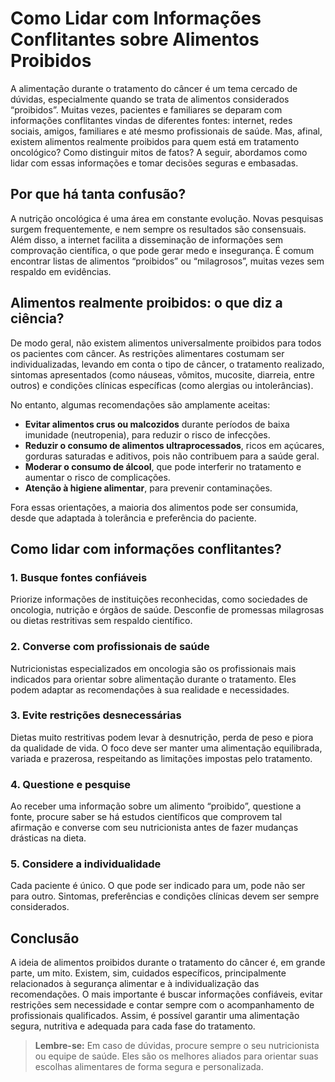 
# Como Lidar com Informações Conflitantes sobre Alimentos Proibidos

A alimentação durante o tratamento do câncer é um tema cercado de dúvidas, especialmente quando se trata de alimentos considerados “proibidos”. Muitas vezes, pacientes e familiares se deparam com informações conflitantes vindas de diferentes fontes: internet, redes sociais, amigos, familiares e até mesmo profissionais de saúde. Mas, afinal, existem alimentos realmente proibidos para quem está em tratamento oncológico? Como distinguir mitos de fatos? A seguir, abordamos como lidar com essas informações e tomar decisões seguras e embasadas.

## Por que há tanta confusão?

A nutrição oncológica é uma área em constante evolução. Novas pesquisas surgem frequentemente, e nem sempre os resultados são consensuais. Além disso, a internet facilita a disseminação de informações sem comprovação científica, o que pode gerar medo e insegurança. É comum encontrar listas de alimentos “proibidos” ou “milagrosos”, muitas vezes sem respaldo em evidências.

## Alimentos realmente proibidos: o que diz a ciência?

De modo geral, não existem alimentos universalmente proibidos para todos os pacientes com câncer. As restrições alimentares costumam ser individualizadas, levando em conta o tipo de câncer, o tratamento realizado, sintomas apresentados (como náuseas, vômitos, mucosite, diarreia, entre outros) e condições clínicas específicas (como alergias ou intolerâncias).

No entanto, algumas recomendações são amplamente aceitas:

- **Evitar alimentos crus ou malcozidos** durante períodos de baixa imunidade (neutropenia), para reduzir o risco de infecções.
- **Reduzir o consumo de alimentos ultraprocessados**, ricos em açúcares, gorduras saturadas e aditivos, pois não contribuem para a saúde geral.
- **Moderar o consumo de álcool**, que pode interferir no tratamento e aumentar o risco de complicações.
- **Atenção à higiene alimentar**, para prevenir contaminações.

Fora essas orientações, a maioria dos alimentos pode ser consumida, desde que adaptada à tolerância e preferência do paciente.

## Como lidar com informações conflitantes?

### 1. **Busque fontes confiáveis**
Priorize informações de instituições reconhecidas, como sociedades de oncologia, nutrição e órgãos de saúde. Desconfie de promessas milagrosas ou dietas restritivas sem respaldo científico.

### 2. **Converse com profissionais de saúde**
Nutricionistas especializados em oncologia são os profissionais mais indicados para orientar sobre alimentação durante o tratamento. Eles podem adaptar as recomendações à sua realidade e necessidades.

### 3. **Evite restrições desnecessárias**
Dietas muito restritivas podem levar à desnutrição, perda de peso e piora da qualidade de vida. O foco deve ser manter uma alimentação equilibrada, variada e prazerosa, respeitando as limitações impostas pelo tratamento.

### 4. **Questione e pesquise**
Ao receber uma informação sobre um alimento “proibido”, questione a fonte, procure saber se há estudos científicos que comprovem tal afirmação e converse com seu nutricionista antes de fazer mudanças drásticas na dieta.

### 5. **Considere a individualidade**
Cada paciente é único. O que pode ser indicado para um, pode não ser para outro. Sintomas, preferências e condições clínicas devem ser sempre considerados.

## Conclusão

A ideia de alimentos proibidos durante o tratamento do câncer é, em grande parte, um mito. Existem, sim, cuidados específicos, principalmente relacionados à segurança alimentar e à individualização das recomendações. O mais importante é buscar informações confiáveis, evitar restrições sem necessidade e contar sempre com o acompanhamento de profissionais qualificados. Assim, é possível garantir uma alimentação segura, nutritiva e adequada para cada fase do tratamento.

> **Lembre-se:** Em caso de dúvidas, procure sempre o seu nutricionista ou equipe de saúde. Eles são os melhores aliados para orientar suas escolhas alimentares de forma segura e personalizada.
```
